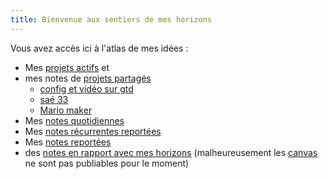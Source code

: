 ```yaml
---
title: Bienvenue aux sentiers de mes horizons
---
```


Vous avez accès ici à l'atlas de mes idées :
- Mes [projets actifs](https://coffre.netlify.app/tags/projet) et 
- mes notes de [projets partagés](https://hintspile.netlify.app/projets-partag%C3%A9s/)
	- [config et vidéo sur gtd](https://hintspile.netlify.app/projets-partag%C3%A9s/config-et-vid%C3%A9o-sur-gtd/)
	- [saé 33](https://hintspile.netlify.app/projets-partag%C3%A9s/sa%C3%A9-33/)
	- [Mario maker](https://hintspile.netlify.app/projets-partag%C3%A9s/Mario-maker/)
- Mes [notes quotidiennes](https://hintspile.netlify.app/notes-quotidiennes/)
- Mes [notes récurrentes reportées](https://hintspile.netlify.app/notes-r%C3%A9currentes-report%C3%A9es/)
- Mes [notes reportées](https://hintspile.netlify.app/notes-report%C3%A9es/)
- des [notes en rapport avec mes horizons](https://hintspile.netlify.app/horizon/) (malheureusement les [canvas](https://obsidian.md/canvas) ne sont pas publiables pour le moment)